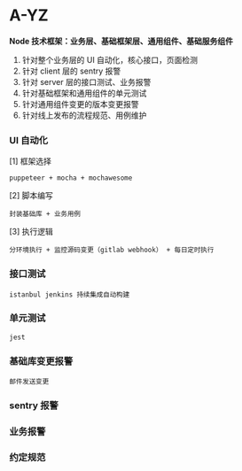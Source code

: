 # A-YZ

**Node 技术框架：业务层、基础框架层、通用组件、基础服务组件**

1. 针对整个业务层的 UI 自动化，核心接口，页面检测
2. 针对 client 层的 sentry 报警
3. 针对 server 层的接口测试、业务报警
4. 针对基础框架和通用组件的单元测试
5. 针对通用组件变更的版本变更报警
6. 针对线上发布的流程规范、用例维护

### UI 自动化

[1] 框架选择

`puppeteer + mocha + mochawesome`

[2] 脚本编写

`封装基础库 + 业务用例`

[3] 执行逻辑

`分环境执行 + 监控源码变更（gitlab webhook） + 每日定时执行`

### 接口测试

`istanbul jenkins 持续集成自动构建`

### 单元测试

`jest`

### 基础库变更报警

`邮件发送变更`

### sentry 报警

### 业务报警

### 约定规范
